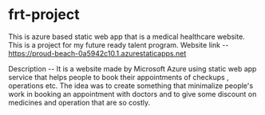 # frt-project
This is azure based static web app that is a medical healthcare website.
This is a project for my future ready talent program.
Website link -- https://proud-beach-0a5942c10.1.azurestaticapps.net

Description -- It is a website made by Microsoft Azure using static web app service that helps people to book their appointments of checkups , operations etc. The idea was to create something that minimalize people's work in booking an appointment with doctors and to give some discount on medicines and operation that are so costly.
